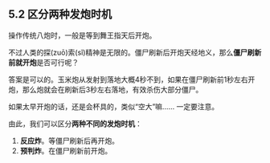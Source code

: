 ## 5.2 区分两种发炮时机

 操作传统八炮时，一般是等到舞王指天后开炮。

 

不过人类的探(zuō)索(sǐ)精神是无限的。僵尸刷新后开炮天经地义，那么**僵尸刷新前就开炮**是否可行呢？

 

答案是可以的。玉米炮从发射到落地大概4秒不到，如果在僵尸刷新前1秒左右开炮，那么炮就会在刷新后3秒左右落地，有效杀伤大部分僵尸。

 

如果太早开炮的话，还是会杯具的，类似“空大”嘛…… 一定要注意。

 

由此，我们可以区分**两种不同的发炮时机**：

1. **反应炸**。等僵尸刷新后再开炮。
2. **预判炸**。在僵尸刷新前开炮。